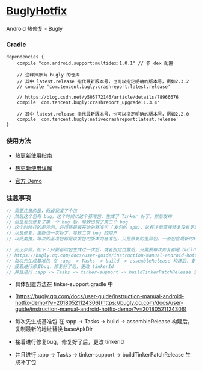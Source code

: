 # [BuglyHotfix](https://github.com/afkT/Android/tree/master/BuglyHotfix)

Android 热修复 - Bugly


### Gradle

```
dependencies {
    compile "com.android.support:multidex:1.0.1" // 多 dex 配置
    
    // 注释掉原有 bugly 的仓库
    // 其中 latest.release 指代最新版本号，也可以指定明确的版本号，例如2.3.2
    // compile 'com.tencent.bugly:crashreport:latest.release'
    
    // https://blog.csdn.net/y505772146/article/details/78966676
    compile 'com.tencent.bugly:crashreport_upgrade:1.3.4' 
    
    // 其中 latest.release 指代最新版本号，也可以指定明确的版本号，例如2.2.0
    compile 'com.tencent.bugly:nativecrashreport:latest.release' 
}
```

### 使用方法

- [热更新使用指南](https://bugly.qq.com/docs/user-guide/instruction-manual-android-hotfix/?v=20180521124306)

- [热更新使用详解](https://bugly.qq.com/docs/user-guide/instruction-manual-android-hotfix-demo/?v=20180521124306)

- [官方 Demo](https://github.com/BuglyDevTeam/Bugly-Android-Demo)

### 注意事项

``` java
// 需要注意的是，假设我发了个包
// 然后这个包有 bug，这个时候以这个基准包，生成了 Tinker 补丁，然后发布
// 但是发现修复了第一个 bug 后，导致出现了第二个 bug
// 这个时候打的差异包，必须还是最开始的基准包 (发包的 apk)，这样才能直接修复没有更新过补丁的用户
// 以及修复，更新过一次补丁，导致二次 bug 的用户
// 以此类推，每次的基准包都是以发包的版本为基准包，只是修复的差异包，一直包含最新的代码

// 反正步骤，如下：只要基础包生成过一次后，或者指定位置后，只需要每次修复都是 buildTinkerPatchRelease 上传补丁就行
// https://bugly.qq.com/docs/user-guide/instruction-manual-android-hotfix-demo/?v=20180521124306
// 每次先生成基准包 在 :app -> Tasks -> build -> assembleRelease 构建后，复制最新的地址替换 baseApkDir
// 接着进行修复bug，修复好了后，更改 tinkerId
// 并且进行 :app -> Tasks -> tinker-support -> buildTinkerPatchRelease 生成补丁包
```


- 具体配置方法在 tinker-support.gradle 中

- [https://bugly.qq.com/docs/user-guide/instruction-manual-android-hotfix-demo/?v=20180521124306](https://bugly.qq.com/docs/user-guide/instruction-manual-android-hotfix-demo/?v=20180521124306)

- 每次先生成基准包 在 :app -> Tasks -> build -> assembleRelease 构建后，复制最新的地址替换 baseApkDir

- 接着进行修复bug，修复好了后，更改 tinkerId

- 并且进行 :app -> Tasks -> tinker-support -> buildTinkerPatchRelease 生成补丁包